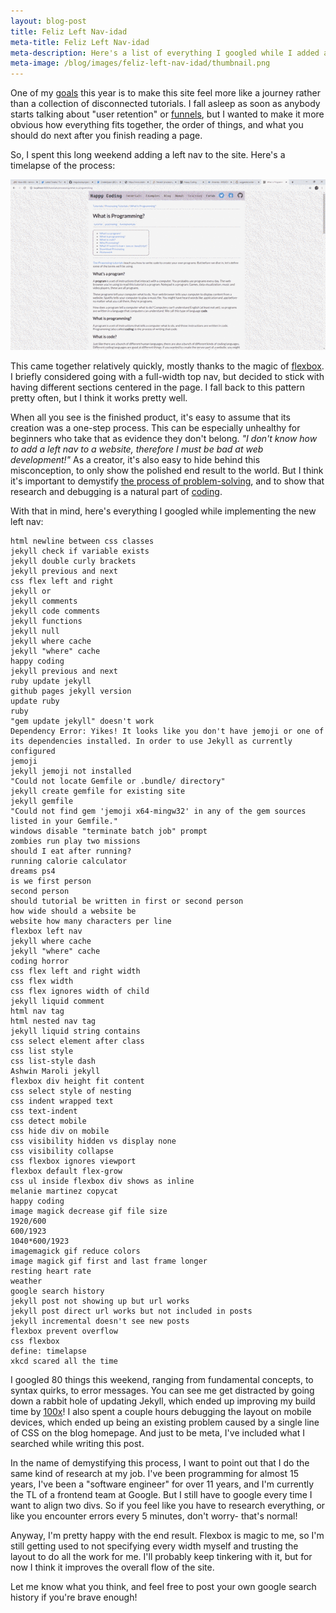 ```yaml
---
layout: blog-post
title: Feliz Left Nav-idad
meta-title: Feliz Left Nav-idad
meta-description: Here's a list of everything I googled while I added a left nav to the site.
meta-image: /blog/images/feliz-left-nav-idad/thumbnail.png
---
```


One of my [goals](/blog/what-is-happy-coding) this year is to make this site feel more like a journey rather than a collection of disconnected tutorials. I fall asleep as soon as anybody starts talking about "user retention" or [funnels](https://en.wikipedia.org/wiki/Funnel_analysis), but I wanted to make it more obvious how everything fits together, the order of things, and what you should do next after you finish reading a page.

So, I spent this long weekend adding a left nav to the site. Here's a timelapse of the process:

![left nav process animation](/blog/images/feliz-left-nav-idad/left-nav-process-animation.gif)

This came together relatively quickly, mostly thanks to the magic of [flexbox](https://developer.mozilla.org/en-US/docs/Web/CSS/CSS_Flexible_Box_Layout/Basic_Concepts_of_Flexbox). I briefly considered going with a full-width top nav, but decided to stick with having different sections centered in the page. I fall back to this pattern pretty often, but I think it works pretty well.

When all you see is the finished product, it's easy to assume that its creation was a one-step process. This can be especially unhealthy for beginners who take that as evidence they don't belong. *"I don't know how to add a left nav to a website, therefore I must be bad at web development!"* As a creator, it's also easy to hide behind this misconception, to only show the polished end result to the world. But I think it's important to demystify [the process of problem-solving](/tutorials/how-to/program), and to show that research and debugging is a natural part of [coding](https://xkcd.com/1146/).

With that in mind, here's everything I googled while implementing the new left nav:

```
html newline between css classes
jekyll check if variable exists
jekyll double curly brackets
jekyll previous and next
css flex left and right
jekyll or
jekyll comments
jekyll code comments
jekyll functions
jekyll null
jekyll where cache
jekyll "where" cache
happy coding
jekyll previous and next
ruby update jekyll
github pages jekyll version
update ruby
ruby
"gem update jekyll" doesn't work
Dependency Error: Yikes! It looks like you don't have jemoji or one of its dependencies installed. In order to use Jekyll as currently configured
jemoji
jekyll jemoji not installed
"Could not locate Gemfile or .bundle/ directory"
jekyll create gemfile for existing site
jekyll gemfile
"Could not find gem 'jemoji x64-mingw32' in any of the gem sources listed in your Gemfile."
windows disable "terminate batch job" prompt
zombies run play two missions
should I eat after running?
running calorie calculator
dreams ps4
is we first person
second person
should tutorial be written in first or second person
how wide should a website be
website how many characters per line
flexbox left nav
jekyll where cache
jekyll "where" cache
coding horror
css flex left and right width
css flex width
css flex ignores width of child
jekyll liquid comment
html nav tag
html nested nav tag
jekyll liquid string contains
css select element after class
css list style
css list-style dash
Ashwin Maroli jekyll
flexbox div height fit content
css select style of nesting
css indent wrapped text
css text-indent
css detect mobile
css hide div on mobile
css visibility hidden vs display none
css visibility collapse
css flexbox ignores viewport
flexbox default flex-grow
css ul inside flexbox div shows as inline
melanie martinez copycat
happy coding
image magick decrease gif file size
1920/600
600/1923
1040*600/1923
imagemagick gif reduce colors
image magick gif first and last frame longer
resting heart rate
weather
google search history
jekyll post not showing up but url works
jekyll post direct url works but not included in posts
jekyll incremental doesn't see new posts
flexbox prevent overflow
css flexbox
define: timelapse
xkcd scared all the time
```

I googled 80 things this weekend, ranging from fundamental concepts, to syntax quirks, to error messages. You can see me get distracted by going down a rabbit hole of updating Jekyll, which ended up improving my build time by [100x](https://twitter.com/KevinAWorkman/status/1229188608222887937)! I also spent a couple hours debugging the layout on mobile devices, which ended up being an existing problem caused by a single line of CSS on the blog homepage. And just to be meta, I've included what I searched while writing this post.

In the name of demystifying this process, I want to point out that I do the same kind of research at my job. I've been programming for almost 15 years, I've been a "software engineer" for over 11 years, and I'm currently the TL of a frontend team at Google. But I still have to google every time I want to align two divs. So if you feel like you have to research everything, or like you encounter errors every 5 minutes, don't worry- that's normal!

Anyway, I'm pretty happy with the end result. Flexbox is magic to me, so I'm still getting used to not specifying every width myself and trusting the layout to do all the work for me. I'll probably keep tinkering with it, but for now I think it improves the overall flow of the site.

Let me know what you think, and feel free to post your own google search history if you're brave enough!